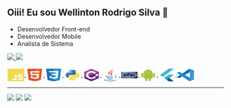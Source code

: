  ## Oiii! Eu sou Wellinton Rodrigo Silva 👋 
  
 <ul> 
  <li>Desenvolvedor Front-end</li>
 <li>Desenvolvedor Mobile</li>
 <li>Analista de Sistema</li>
 </ul>
 
 <div>
  <a href="https://github.com/wellintonr">
  <img height="160em" src="https://github-readme-stats.vercel.app/api?username=wellintonr&show_icons=true&theme=cobalt&include_all_commits=true&count_private=true"/>
  <img height="150em" src="https://github-readme-stats.vercel.app/api/top-langs/?username=wellintonr&layout=compact&langs_count=7&theme=cobalt"/>
</div>
  <div style="display: inline_block"><br>
  <img align="center" alt="Js" height="30" width="40" src="https://raw.githubusercontent.com/devicons/devicon/master/icons/javascript/javascript-plain.svg">
  <img align="center" alt="HTML" height="30" width="40" src="https://raw.githubusercontent.com/devicons/devicon/master/icons/html5/html5-original.svg">
  <img align="center" alt="CSS" height="30" width="40" src="https://raw.githubusercontent.com/devicons/devicon/master/icons/css3/css3-original.svg">
  <img align="center" alt="Python" height="30" width="40" src="https://raw.githubusercontent.com/devicons/devicon/master/icons/python/python-original.svg">
  <img align="center" alt="Csharp" height="30" width="40" src="https://raw.githubusercontent.com/devicons/devicon/master/icons/csharp/csharp-original.svg">
   <img align="center" alt="Java" height="30" width="40" src="https://raw.githubusercontent.com/devicons/devicon/master/icons/java/java-original.svg">
   <img align="center" alt="PHP" height="30" width="40" src="https://raw.githubusercontent.com/devicons/devicon/master/icons/php/php-original.svg">
   <img align="center" alt="Android" height="30" width="40" src="https://raw.githubusercontent.com/devicons/devicon/master/icons/android/android-original.svg">
   <img align="center" alt="Flutter" height="30" width="40" src="https://raw.githubusercontent.com/devicons/devicon/master/icons/flutter/flutter-original.svg">
   <img align="center" alt="VsCode" height="30" width="40" src="https://raw.githubusercontent.com/devicons/devicon/master/icons/vscode/vscode-original.svg">
</div>
   <hr>
 
 <div>
    <a href="https://www.facebook.com/wellintonrodrigosilva.silva/" target="_blank"> <img src="https://img.shields.io/badge/Facebook-1877F2?style=for-the-badge&logo=facebook&logoColor=white"></a>
   <a href="https://discord.com/channels/@me" "target="_blank"> <img src="https://img.shields.io/badge/Discord-7289DA?style=for-the-badge&logo=discord&logoColor=white"></a>
   <a href="https://www.linkedin.com/in/wellinton-silva-877388101/" "target="_blank"> <img src="https://img.shields.io/badge/LinkedIn-0077B5?style=for-the-badge&logo=linkedin&logoColor=white"></a>
  </div>
